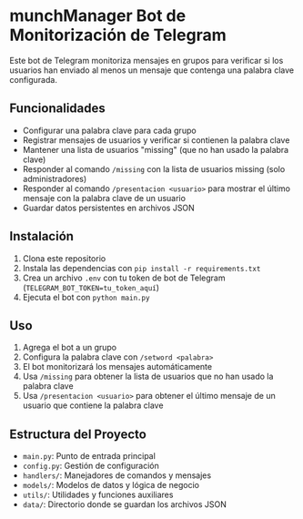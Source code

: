 # munchManager Bot de Monitorización de Telegram

Este bot de Telegram monitoriza mensajes en grupos para verificar si los usuarios han enviado al menos un mensaje que contenga una palabra clave configurada.

## Funcionalidades

- Configurar una palabra clave para cada grupo
- Registrar mensajes de usuarios y verificar si contienen la palabra clave
- Mantener una lista de usuarios "missing" (que no han usado la palabra clave)
- Responder al comando `/missing` con la lista de usuarios missing (solo administradores)
- Responder al comando `/presentacion <usuario>` para mostrar el último mensaje con la palabra clave de un usuario
- Guardar datos persistentes en archivos JSON

## Instalación

1. Clona este repositorio
2. Instala las dependencias con `pip install -r requirements.txt`
3. Crea un archivo `.env` con tu token de bot de Telegram (`TELEGRAM_BOT_TOKEN=tu_token_aquí`)
4. Ejecuta el bot con `python main.py`

## Uso

1. Agrega el bot a un grupo
2. Configura la palabra clave con `/setword <palabra>`
3. El bot monitorizará los mensajes automáticamente
4. Usa `/missing` para obtener la lista de usuarios que no han usado la palabra clave
5. Usa `/presentacion <usuario>` para obtener el último mensaje de un usuario que contiene la palabra clave

## Estructura del Proyecto

- `main.py`: Punto de entrada principal
- `config.py`: Gestión de configuración
- `handlers/`: Manejadores de comandos y mensajes
- `models/`: Modelos de datos y lógica de negocio
- `utils/`: Utilidades y funciones auxiliares
- `data/`: Directorio donde se guardan los archivos JSON
